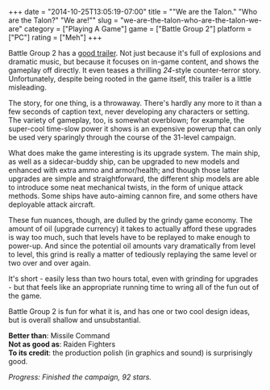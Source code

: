 +++
date = "2014-10-25T13:05:19-07:00"
title = "\"We are the Talon.\"  \"Who are the Talon?\"  \"We are!\""
slug = "we-are-the-talon-who-are-the-talon-we-are"
category = ["Playing A Game"]
game = ["Battle Group 2"]
platform = ["PC"]
rating = ["Meh"]
+++

Battle Group 2 has a <a href="http://www.youtube.com/watch?v=6wL8U_SpKWI">good trailer</a>.  Not just because it's full of explosions and dramatic music, but because it focuses on in-game content, and shows the gameplay off directly.  It even teases a thrilling <i>24</i>-style counter-terror story.  Unfortunately, despite being rooted in the game itself, this trailer is a little misleading.

The story, for one thing, is a throwaway.  There's hardly any more to it than a few seconds of caption text, never developing any characters or setting.  The variety of gameplay, too, is somewhat overblown; for example, the super-cool time-slow power it shows is an expensive powerup that can only be used very sparingly through the course of the 31-level campaign.

What does make the game interesting is its upgrade system.  The main ship, as well as a sidecar-buddy ship, can be upgraded to new models and enhanced with extra ammo and armor/health; and though those latter upgrades are simple and straightforward, the different ship models are able to introduce some neat mechanical twists, in the form of unique attack methods.  Some ships have auto-aiming cannon fire, and some others have deployable attack aircraft.

These fun nuances, though, are dulled by the grindy game economy.  The amount of oil (upgrade currency) it takes to actually afford these upgrades is way too much, such that levels have to be replayed to make enough to power-up.  And since the potential oil amounts vary dramatically from level to level, this grind is really a matter of tediously replaying the same level or two over and over again.

It's short - easily less than two hours total, even with grinding for upgrades - but that feels like an appropriate running time to wring all of the fun out of the game.

Battle Group 2 is fun for what it is, and has one or two cool design ideas, but is overall shallow and unsubstantial.

<b>Better than</b>: Missile Command  
<b>Not as good as</b>: Raiden Fighters  
<b>To its credit</b>: the production polish (in graphics and sound) is surprisingly good.

<i>Progress: Finished the campaign, 92 stars.</i>